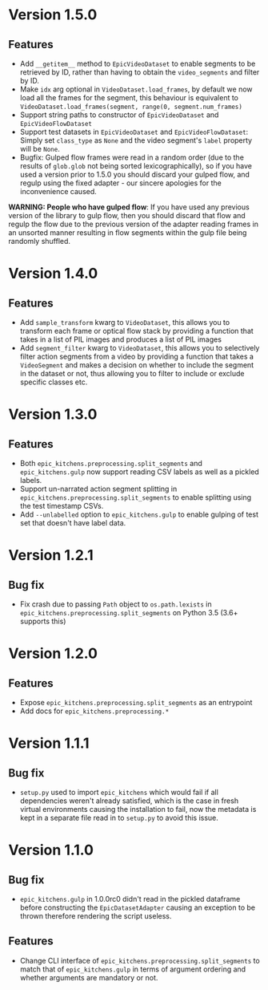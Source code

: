 
# Version 1.5.0

## Features

* Add `__getitem__` method to `EpicVideoDataset` to enable segments to be
  retrieved by ID, rather than having to obtain the `video_segments` and filter
  by ID.
* Make `idx` arg optional in `VideoDataset.load_frames`, by default we now load
  all the frames for the segment, this behaviour is equivalent to
  `VideoDataset.load_frames(segment, range(0, segment.num_frames)`
* Support string paths to constructor of `EpicVideoDataset` and `EpicVideoFlowDataset`
* Support test datasets in `EpicVideoDataset` and `EpicVideoFlowDataset`: Simply set
  `class_type` as `None` and the video segment's `label` property will be `None`.
* Bugfix: Gulped flow frames were read in a random order (due to the results of
  `glob.glob` not being sorted lexicographically), so if you have used a version
  prior to 1.5.0 you should discard your gulped flow, and regulp using the fixed
  adapter - our sincere apologies for the inconvenience caused.

**WARNING: People who have gulped flow**:
If you have used any previous version of the library to gulp flow,
then you should discard that flow and regulp the flow due to the previous
version of the adapter reading frames in an unsorted manner resulting in
flow segments within the gulp file being randomly shuffled.


# Version 1.4.0

## Features

* Add `sample_transform` kwarg to `VideoDataset`, this allows you to
  transform each frame or optical flow stack by providing a function that takes
  in a list of PIL images and produces a list of PIL images
* Add `segment_filter` kwarg to `VideoDataset`, this allows you to selectively
  filter action segments from a video by providing a function that takes a
  `VideoSegment` and makes a decision on whether to include the segment in the
  dataset or not, thus allowing you to filter to include or exclude specific
  classes etc.

# Version 1.3.0

## Features

* Both `epic_kitchens.preprocessing.split_segments` and
  `epic_kitchens.gulp` now support reading CSV labels as well as a pickled
  labels.
* Support un-narrated action segment splitting in
  `epic_kitchens.preprocessing.split_segments` to enable splitting using the
  test timestamp CSVs.
* Add `--unlabelled` option to `epic_kitchens.gulp` to enable gulping of test
  set that doesn't have label data.


# Version 1.2.1

## Bug fix

* Fix crash due to passing `Path` object to `os.path.lexists` in
  `epic_kitchens.preprocessing.split_segments` on Python 3.5 (3.6+ supports
  this)


# Version 1.2.0

## Features

* Expose `epic_kitchens.preprocessing.split_segments` as an entrypoint
* Add docs for `epic_kitchens.preprocessing.*`


# Version 1.1.1

## Bug fix

* `setup.py` used to import `epic_kitchens` which would fail if all dependencies
  weren't already satisfied, which is the case in fresh virtual environments
  causing the installation to fail, now the metadata is kept in a separate file
  read in to `setup.py` to avoid this issue.


# Version 1.1.0

## Bug fix

* `epic_kitchens.gulp` in 1.0.0rc0 didn't read in the pickled dataframe before
  constructing the `EpicDatasetAdapter` causing an exception to be thrown
  therefore rendering the script useless.

## Features

* Change CLI interface of `epic_kitchens.preprocessing.split_segments` to match
  that of `epic_kitchens.gulp` in terms of argument ordering and whether
  arguments are mandatory or not.
